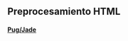 ## Preprocesamiento HTML

#### [Pug/Jade](https://github.com/mondeja/fullstack/tree/master/frontend/src/001-entorno_de_ejecucion/html/preprocessor/pug)